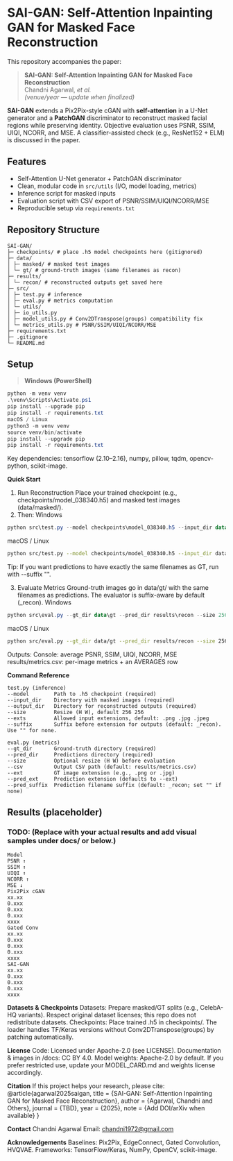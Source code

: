 # SAI-GAN: Self-Attention Inpainting GAN for Masked Face Reconstruction

This repository accompanies the paper:

> **SAI-GAN: Self-Attention Inpainting GAN for Masked Face Reconstruction**  
> Chandni Agarwal, *et al.*  
> *(venue/year — update when finalized)*

**SAI-GAN** extends a Pix2Pix-style cGAN with **self-attention** in a U-Net generator and a **PatchGAN** discriminator to reconstruct masked facial regions while preserving identity. Objective evaluation uses PSNR, SSIM, UIQI, NCORR, and MSE. A classifier-assisted check (e.g., ResNet152 + ELM) is discussed in the paper.

## Features
- Self-Attention U-Net generator + PatchGAN discriminator  
- Clean, modular code in `src/utils` (I/O, model loading, metrics)  
- Inference script for masked inputs  
- Evaluation script with CSV export of PSNR/SSIM/UIQI/NCORR/MSE  
- Reproducible setup via `requirements.txt`

## Repository Structure
```
SAI-GAN/
├─ checkpoints/ # place .h5 model checkpoints here (gitignored)
├─ data/
│ ├─ masked/ # masked test images
│ └─ gt/ # ground-truth images (same filenames as recon)
├─ results/
│ └─ recon/ # reconstructed outputs get saved here
├─ src/
│ ├─ test.py # inference
│ ├─ eval.py # metrics computation
│ └─ utils/
│ ├─ io_utils.py
│ ├─ model_utils.py # Conv2DTranspose(groups) compatibility fix
│ └─ metrics_utils.py # PSNR/SSIM/UIQI/NCORR/MSE
├─ requirements.txt
├─ .gitignore
└─ README.md
```

## Setup

> **Windows (PowerShell)**
```powershell
python -m venv venv
.\venv\Scripts\Activate.ps1
pip install --upgrade pip
pip install -r requirements.txt
macOS / Linux
python3 -m venv venv
source venv/bin/activate
pip install --upgrade pip
pip install -r requirements.txt
```
Key dependencies: tensorflow (2.10–2.16), numpy, pillow, tqdm, opencv-python, scikit-image.

**Quick Start**
1) Run Reconstruction
Place your trained checkpoint (e.g., checkpoints/model_038340.h5) and masked test images (data/masked/).
2) Then:
Windows
```powershell
python src\test.py --model checkpoints\model_038340.h5 --input_dir data\masked --output_dir results\recon --size 256 256 --suffix _recon
```
macOS / Linux
```bash
python src/test.py --model checkpoints/model_038340.h5 --input_dir data/masked --output_dir results/recon --size 256 256 --suffix _recon
```
Tip: If you want predictions to have exactly the same filenames as GT, run with --suffix "".

3) Evaluate Metrics
Ground-truth images go in data/gt/ with the same filenames as predictions. The evaluator is suffix-aware by default (_recon).
Windows
```powershell
python src\eval.py --gt_dir data\gt --pred_dir results\recon --size 256 256 --csv results\metrics.csv --ext .jpg --pred_suffix _recon --pred_ext .jpg
```

macOS / Linux
```bash
python src/eval.py --gt_dir data/gt --pred_dir results/recon --size 256 256 --csv results/metrics.csv --ext .jpg --pred_suffix _recon --pred_ext .jpg
```
Outputs:
Console: average PSNR, SSIM, UIQI, NCORR, MSE
results/metrics.csv: per-image metrics + an AVERAGES row

**Command Reference**

```
test.py (inference)
--model        Path to .h5 checkpoint (required)
--input_dir    Directory with masked images (required)
--output_dir   Directory for reconstructed outputs (required)
--size         Resize (H W), default 256 256
--exts         Allowed input extensions, default: .png .jpg .jpeg
--suffix       Suffix before extension for outputs (default: _recon). Use "" for none.
```

```
eval.py (metrics)
--gt_dir       Ground-truth directory (required)
--pred_dir     Predictions directory (required)
--size         Optional resize (H W) before evaluation
--csv          Output CSV path (default: results/metrics.csv)
--ext          GT image extension (e.g., .png or .jpg)
--pred_ext     Prediction extension (defaults to --ext)
--pred_suffix  Prediction filename suffix (default: _recon; set "" if none)
```

## Results (placeholder)

### TODO: (Replace with your actual results and add visual samples under docs/ or below.)

```
Model
PSNR ↑
SSIM ↑
UIQI ↑
NCORR ↑
MSE ↓
Pix2Pix cGAN
xx.xx
0.xxx
0.xxx
0.xxx
xxxx
Gated Conv
xx.xx
0.xxx
0.xxx
0.xxx
xxxx
SAI-GAN
xx.xx
0.xxx
0.xxx
0.xxx
xxxx
```

**Datasets & Checkpoints**
Datasets: Prepare masked/GT splits (e.g., CelebA-HQ variants). Respect original dataset licenses; this repo does not redistribute datasets.
Checkpoints: Place trained .h5 in checkpoints/. The loader handles TF/Keras versions without Conv2DTranspose(groups) by patching automatically.

**License**
Code: Licensed under Apache-2.0 (see LICENSE).
Documentation & images in /docs: CC BY 4.0.
Model weights: Apache-2.0 by default. If you prefer restricted use, update your MODEL_CARD.md and weights license accordingly.

**Citation**
If this project helps your research, please cite:
@article{agarwal2025saigan,
  title   = {SAI-GAN: Self-Attention Inpainting GAN for Masked Face Reconstruction},
  author  = {Agarwal, Chandni and Others},
  journal = {TBD},
  year    = {2025},
  note    = {Add DOI/arXiv when available}
}

**Contact**
Chandni Agarwal
Email: chandni1972@gmail.com 

**Acknowledgements**
Baselines: Pix2Pix, EdgeConnect, Gated Convolution, HVQVAE.
Frameworks: TensorFlow/Keras, NumPy, OpenCV, scikit-image.
